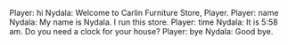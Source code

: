 Player: hi
Nydala: Welcome to Carlin Furniture Store, Player.
Player: name
Nydala: My name is Nydala. I run this store.
Player: time
Nydala: It is 5:58 am. Do you need a clock for your house?
Player: bye
Nydala: Good bye.